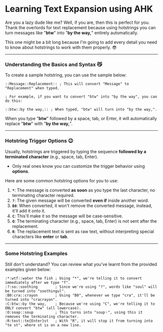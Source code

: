 # Learning Text Expansion using AHK
Are you a lazy dude like me? Well, if you are, then this is perfect for you. Thank the overlords for text replacement because using hotstrings you can turn messages like "**btw**" into "**by the way,**" entirely automatically.

This one might be a bit long because I'm going to add every detail you need to know about hotstrings to work with them properly. 😎

---

### Understanding the Basics and Syntax 😼
To create a sample hotstring, you can use the sample below:
```ahk
::Message::Replacement:: ; This will convert "Message" to "Replacement" when typed.

; For example, if you want to convert "btw" into "by the way", you can do this:

::btw::by the way,:: ; When typed, "btw" will turn into "by the way,".
```

When you type "**btw**" followed by a space, tab, or Enter, it will automatically replace "**btw**" with "**by the way,**".

---

### Hotstring Trigger Options 😉

Usually, hotstrings are triggered by typing the sequence **followed by a terminated character** (e.g., space, tab, Enter).
- Only real ones know you can customize the trigger behavior using **options**.

Here are some common hotstring options for you to use:
1. **`*`**: The message is converted **as soon** as you type the last character, no terminating character required.
2. **`?`**: The given message will be converted **even if** inside another word.
3. **`B0`**: When converted, it won't remove the converted message, instead, it'll add it onto it.
4. **`C`**: This'll make it so the message will be case-sensitive.
5. **`O`**: The terminating character (e.g., space, tab, Enter) is not sent after the replacement.
6. **`R`**: The replacement text is sent as raw text, without interpreting special characters like **enter** or **tab**.

---

### Some Hotstring Examples

Still don't understand? You can review what you've learnt from the provided examples given below:

```ahk
:*:wtf::water the fish ; Using "*", we're telling it to convert immediately after we type "f".
:?:so::soothing        ; Since we're using "?", words like "soul" will be turned into "soothingul".
:B0:cra::crayon        ; Using "B0", whenever we type "cra", it'll be turned into "cracrayon".
:C:btw::by the way,    ; Because we're using "C", we're telling it to ONLY convert "btw" (all lowercase).
:O:soap::soup          ; This turns into "soup␠", using this it removes the terminating character.
:R:test::te{Enter}st   ; With "R", it will stop it from turning into "te st", where st is on a new line.
```
